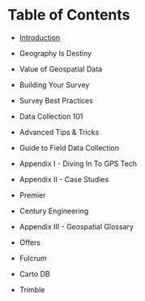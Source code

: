 # Table of Contents

- [Introduction](README.md)

- Geography Is Destiny

- Value of Geospatial Data

- Building Your Survey

- Survey Best Practices

- Data Collection 101

- Advanced Tips & Tricks

- Guide to Field Data Collection

- Appendix I - Diving In To GPS Tech

- Appendix II - Case Studies
 - Premier
 - Century Engineering

- Appendix III - Geospatial Glossary

- Offers
 - Fulcrum
 - Carto DB
 - Trimble
